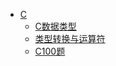 * [C](Language/)
  <!-- * [程序设计-谭浩强](Language/C/C程序设计(第四版-谭浩强))
  * [fishC](Language/C/fishC/basic) -->
  * [C数据类型](Language/C/dataType)
  * [类型转换与运算符](Language/C/运算符)
  * [C100题](Language/C/100case)
  